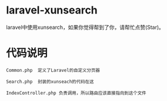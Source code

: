 # laravel-xunsearch
laravel中使用xunsearch，如果你觉得帮到了你，请帮忙点赞(Star)。

# 代码说明

	Common.php  定义了Laravel的自定义分页器

	Search.php  封装的xunseach的代码在这

	IndexController.php 负责调用，所以路由应该直接指向到这个文件
